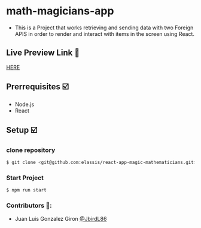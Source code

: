# math-magicians-app
* This is a Project that works retrieving and sending data with two Foreign APIS in order to render and interact with items in the screen using React.

## Live Preview Link 👀
[HERE]()

## Prerrequisites ☑️
* Node.js
* React 

## Setup ☑️
### clone repository
```bash
$ git clone <git@github.com:elassis/react-app-magic-mathematicians.git>
```
### Start Project
```bash
$ npm run start
```

### Contributors 🤝:
* Juan Luis Gonzalez Giron [@JbirdL86](https://github.com/JbirdL86)